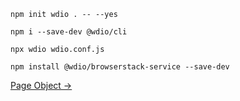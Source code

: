 `npm init wdio . -- --yes`

`npm i --save-dev @wdio/cli`

`npx wdio wdio.conf.js`

`npm install @wdio/browserstack-service --save-dev`


[Page Object ->](https://webdriver.io/docs/pageobjects/)
